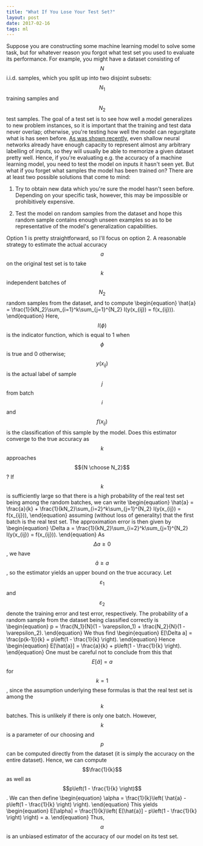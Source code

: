 ```yaml
---
title: "What If You Lose Your Test Set?"
layout: post
date: 2017-02-16
tags: ml
---
```

Suppose you are constructing some machine learning model to solve some task, but for whatever reason you forgot what test set you used to evaluate its performance.
For example, you might have a dataset consisting of $$N$$ i.i.d. samples, which you split up into two disjoint subsets: $$N_1$$ training samples and $$N_2$$ test samples.
The goal of a test set is to see how well a model generalizes to new problem instances, so it is important that the training and test data never overlap; otherwise,
you're testing how well the model can regurgitate what is has seen before. [As was shown recently](https://arxiv.org/pdf/1611.03530.pdf), even shallow neural networks
already have enough capacity to represent almost any arbitrary labelling of inputs, so they will usually be able to memorize a given dataset pretty well.
Hence, if you're evaluating e.g. the accuracy of a machine learning model, you need to test the model on inputs it hasn't seen yet. But what if you forget what samples
the model has been trained on? There are at least two possible solutions that come to mind:

1. Try to obtain new data which you're sure the model hasn't seen before. Depending on your specific task, however, this may be impossible or prohibitively expensive.

2. Test the model on random samples from the dataset and hope this random sample contains enough unseen examples so as to be representative of the model's generalization
capabilities.

Option 1 is pretty straightforward, so I'll focus on option 2.
A reasonable strategy to estimate the actual accuracy $$a$$ on the original test set is to take $$k$$ independent batches of $$N_2$$ random samples from the dataset, and to compute
\begin{equation}
    \hat{a} = \frac{1}{kN_2}\sum_{i=1}^k\sum_{j=1}^{N_2} I(y(x_{ij}) = f(x_{ij})).
\end{equation}
Here, $$I(\phi)$$ is the indicator function, which is equal to 1 when $$\phi$$ is true and 0 otherwise; $$y(x_{ij})$$ is the actual label of sample $$j$$ from batch $$i$$ and
$$f(x_{ij})$$ is the classification of this sample by the model. Does this estimator converge to the true accuracy as $$k$$ approaches $${N \choose N_2}$$?
If $$k$$ is sufficiently large so that there is a high probability of the real test set being among the random batches, we can write
\begin{equation}
    \hat{a} = \frac{a}{k} + \frac{1}{kN_2}\sum_{i=2}^k\sum_{j=1}^{N_2} I(y(x_{ij}) = f(x_{ij})),
\end{equation}
assuming (without loss of generality) that the first batch is the real test set. The approximation error is then given by
\begin{equation}
    \Delta a = \frac{1}{kN_2}\sum_{i=2}^k\sum_{j=1}^{N_2} I(y(x_{ij}) = f(x_{ij})).
\end{equation}
As $$\Delta a \geq 0$$, we have $$\hat{a} \geq a$$, so the estimator yields an upper bound on the true accuracy.
Let $$\varepsilon_1$$ and $$\varepsilon_2$$ denote the training error and test error, respectively.
The probability of a random sample from the dataset being classified correctly is
\begin{equation}
    p = \frac{N_1}{N}(1 - \varepsilon_1) + \frac{N_2}{N}(1 - \varepsilon_2).
\end{equation}
We thus find
\begin{equation}
    E[\Delta a] = \frac{p(k-1)}{k} = p\left(1 - \frac{1}{k} \right).
\end{equation}
Hence
\begin{equation}
    E[\hat{a}] = \frac{a}{k} + p\left(1 - \frac{1}{k} \right).
\end{equation}
One must be careful not to conclude from this that $$E[\hat{a}] = a$$ for $$k=1$$, since the assumption underlying these formulas is that the real test set is among the $$k$$ batches.
This is unlikely if there is only one batch. However, $$k$$ is a parameter of our choosing and $$p$$ can be computed directly from the dataset (it is simply the accuracy on the entire
dataset). Hence, we can compute $$\frac{1}{k}$$ as well as $$p\left(1 - \frac{1}{k} \right)$$. We can then define
\begin{equation}
    \alpha = \frac{1}{k}\left( \hat{a} - p\left(1 - \frac{1}{k} \right) \right).
\end{equation}
This yields
\begin{equation}
    E[\alpha] = \frac{1}{k}\left( E[\hat{a}] - p\left(1 - \frac{1}{k} \right) \right) = a.
\end{equation}
Thus, $$\alpha$$ is an unbiased estimator of the accuracy of our model on its test set.
